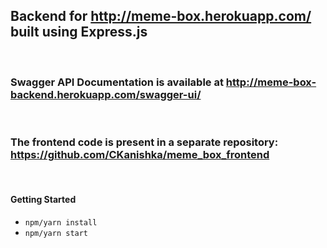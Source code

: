 ## Backend for http://meme-box.herokuapp.com/ built using **Express.js**
<br/>

### Swagger API Documentation is available at http://meme-box-backend.herokuapp.com/swagger-ui/
<br/>

### The frontend code is present in a separate repository: https://github.com/CKanishka/meme_box_frontend
<br />

#### Getting Started
* `npm/yarn install`
* `npm/yarn start`